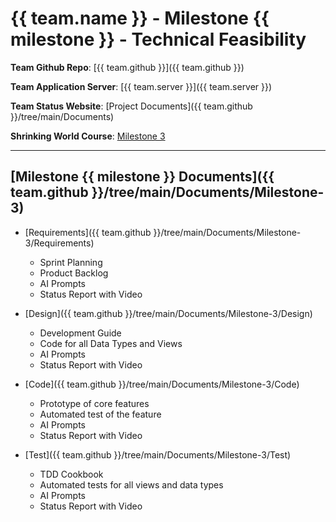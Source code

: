 # {{ team.name }} - Milestone {{ milestone }} - Technical Feasibility

**Team Github Repo**:  [{{ team.github }}]({{ team.github }})

**Team Application Server**:  [{{ team.server }}]({{ team.server }})

**Team Status Website**:  [Project Documents]({{ team.github }}/tree/main/Documents)

**Shrinking World Course**: [Milestone 3](https://shrinking-world.com/sweng/m3-Index.md)

---

## [Milestone {{ milestone }} Documents]({{ team.github }}/tree/main/Documents/Milestone-3)

* [Requirements]({{ team.github }}/tree/main/Documents/Milestone-3/Requirements) 
    * Sprint Planning
    * Product Backlog
    * AI Prompts
    * Status Report with Video

* [Design]({{ team.github }}/tree/main/Documents/Milestone-3/Design)
    * Development Guide
    * Code for all Data Types and Views
    * AI Prompts
    * Status Report with Video

* [Code]({{ team.github }}/tree/main/Documents/Milestone-3/Code)
    * Prototype of core features
    * Automated test of the feature
    * AI Prompts
    * Status Report with Video

* [Test]({{ team.github }}/tree/main/Documents/Milestone-3/Test)
    * TDD Cookbook
    * Automated tests for all views and data types
    * AI Prompts
    * Status Report with Video

